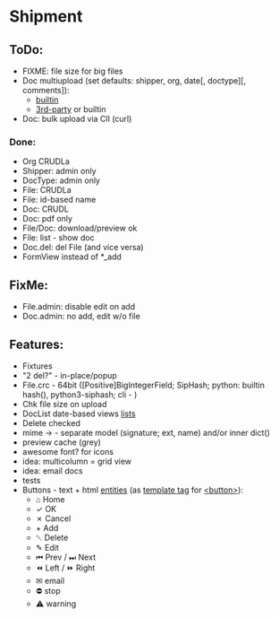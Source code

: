 # Shipment

## ToDo:
- FIXME: file size for big files
- Doc multiupload (set defaults: shipper, org, date[, doctype][, comments]):
  - [builtin](https://docs.djangoproject.com/en/3.0/topics/http/file-uploads/#uploading-multiple-files)
  - [3rd-party](https://github.com/Chive/django-multiupload) or builtin
- Doc: bulk upload via ClI (curl)

### Done:
- Org CRUDLa
- Shipper: admin only
- DocType: admin only
- File: CRUDLa
- File: id-based name
- Doc: CRUDL
- Doc: pdf only
- File/Doc: download/preview ok
- File: list - show doc
- Doc.del: del File (and vice versa)
- FormView instead of *_add

## FixMe:
- File.admin: disable edit on add
- Doc.admin: no add, edit w/o file

## Features:
- Fixtures
- "2 del?" - in-place/popup
- File.crc - 64bit ([Positive]BigIntegerField; SipHash; python: builtin hash(), python3-siphash; cli - )
- Chk file size on upload
- DocList date-based views [lists](https://docs.djangoproject.com/en/3.0/ref/class-based-views/generic-date-based/)
- Delete checked
- mime &rarr; - separate model (signature; ext, name) and/or inner dict()
- preview cache (grey)
- awesome font? for icons
- idea: multicolumn = grid view
- idea: email docs
- tests
- Buttons - text + html [entities](https://www.amp-what.com/unicode/search/home)
  (as [template tag](https://docs.djangoproject.com/en/3.0/howto/custom-template-tags/)
  for [&lt;button&gt;](http://htmlbook.ru/html/button)):
  - &#8962; Home
  - &check; OK
  - &cross; Cancel
  - &plus; Add
  - &#9249; Delete
  - &#9998; Edit
  - &#9198; Prev / &#9197; Next
  - &#9194; Left / &#9193; Right
  - &#9993; email
  - &#9940; stop
  - &#9888; warning
